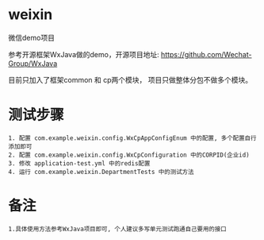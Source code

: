 # weixin

微信demo项目

参考开源框架WxJava做的demo，开源项目地址: https://github.com/Wechat-Group/WxJava

目前只加入了框架common 和 cp两个模块， 项目只做整体分包不做多个模块。

# 测试步骤
    1. 配置 com.example.weixin.config.WxCpAppConfigEnum 中的配置, 多个配置自行添加即可
    2. 配置 com.example.weixin.config.WxCpConfiguration 中的CORPID(企业id) 
    3. 修改 application-test.yml 中的redis配置
    4. 运行 com.example.weixin.DepartmentTests 中的测试方法


# 备注
    1.具体使用方法参考WxJava项目即可, 个人建议多写单元测试跑通自己要用的接口